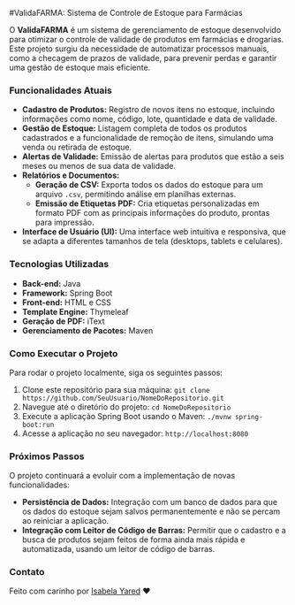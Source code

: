 #ValidaFARMA: Sistema de Controle de Estoque para Farmácias

O **ValidaFARMA** é um sistema de gerenciamento de estoque desenvolvido para otimizar o controle de validade de produtos em farmácias e drogarias. Este projeto surgiu da necessidade de automatizar processos manuais, como a checagem de prazos de validade, para prevenir perdas e garantir uma gestão de estoque mais eficiente.


### **Funcionalidades Atuais**

* **Cadastro de Produtos:** Registro de novos itens no estoque, incluindo informações como nome, código, lote, quantidade e data de validade.
* **Gestão de Estoque:** Listagem completa de todos os produtos cadastrados e a funcionalidade de remoção de itens, simulando uma venda ou retirada de estoque.
* **Alertas de Validade:** Emissão de alertas para produtos que estão a seis meses ou menos de sua data de validade.
* **Relatórios e Documentos:**
    * **Geração de CSV:** Exporta todos os dados do estoque para um arquivo `.csv`, permitindo análise em planilhas externas.
    * **Emissão de Etiquetas PDF:** Cria etiquetas personalizadas em formato PDF com as principais informações do produto, prontas para impressão.
* **Interface de Usuário (UI):** Uma interface web intuitiva e responsiva, que se adapta a diferentes tamanhos de tela (desktops, tablets e celulares).

### **Tecnologias Utilizadas**

* **Back-end:** Java
* **Framework:** Spring Boot
* **Front-end:** HTML e CSS
* **Template Engine:** Thymeleaf
* **Geração de PDF:** iText
* **Gerenciamento de Pacotes:** Maven

### **Como Executar o Projeto**

Para rodar o projeto localmente, siga os seguintes passos:

1.  Clone este repositório para sua máquina:
    `git clone https://github.com/SeuUsuario/NomeDoRepositorio.git`
2.  Navegue até o diretório do projeto:
    `cd NomeDoRepositorio`
3.  Execute a aplicação Spring Boot usando o Maven:
    `./mvnw spring-boot:run`
4.  Acesse a aplicação no seu navegador:
    `http://localhost:8080`

### **Próximos Passos**

O projeto continuará a evoluir com a implementação de novas funcionalidades:

* **Persistência de Dados:** Integração com um banco de dados para que os dados do estoque sejam salvos permanentemente e não se percam ao reiniciar a aplicação.
* **Integração com Leitor de Código de Barras:** Permitir que o cadastro e a busca de produtos sejam feitos de forma ainda mais rápida e automatizada, usando um leitor de código de barras.

### **Contato**

Feito com carinho por [Isabela Yared](https://github.com/isabelayared) ❤️
